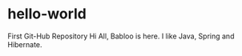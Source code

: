 # hello-world
First Git-Hub Repository
Hi All,
Babloo is here. I like Java, Spring and Hibernate.  
